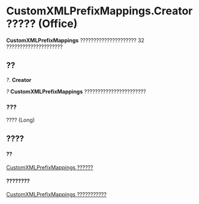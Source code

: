 
# CustomXMLPrefixMappings.Creator ????? (Office)

 **CustomXMLPrefixMappings** ????????????????????? 32 ?????????????????????


## ??

 _?_. **Creator**

 _?_ **CustomXMLPrefixMappings** ???????????????????????


### ???

???? (Long)


## ????


#### ??


[CustomXMLPrefixMappings ??????](7da5e1df-a436-ab54-4ea0-270f3edaf240.md)
#### ????????


[CustomXMLPrefixMappings ???????????](http://msdn.microsoft.com/library/03fb6754-794d-2c9d-5775-8265e3bcb8e9%28Office.15%29.aspx)